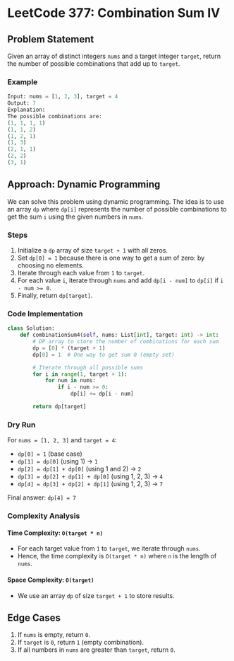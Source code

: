 # LeetCode 377: Combination Sum IV

## Problem Statement

Given an array of distinct integers `nums` and a target integer `target`, return the number of possible combinations that add up to `target`.

### Example

```python
Input: nums = [1, 2, 3], target = 4
Output: 7
Explanation:
The possible combinations are:
(1, 1, 1, 1)
(1, 1, 2)
(1, 2, 1)
(1, 3)
(2, 1, 1)
(2, 2)
(3, 1)
```

## Approach: Dynamic Programming

We can solve this problem using dynamic programming. The idea is to use an array `dp` where `dp[i]` represents the number of possible combinations to get the sum `i` using the given numbers in `nums`.

### Steps

1. Initialize a `dp` array of size `target + 1` with all zeros.
2. Set `dp[0] = 1` because there is one way to get a sum of zero: by choosing no elements.
3. Iterate through each value from `1` to `target`.
4. For each value `i`, iterate through `nums` and add `dp[i - num]` to `dp[i]` if `i - num >= 0`.
5. Finally, return `dp[target]`.

### Code Implementation

```python
class Solution:
    def combinationSum4(self, nums: List[int], target: int) -> int:
        # DP array to store the number of combinations for each sum
        dp = [0] * (target + 1)
        dp[0] = 1  # One way to get sum 0 (empty set)

        # Iterate through all possible sums
        for i in range(1, target + 1):
            for num in nums:
                if i - num >= 0:
                    dp[i] += dp[i - num]

        return dp[target]
```

### Dry Run

For `nums = [1, 2, 3]` and `target = 4`:

- `dp[0] = 1` (base case)
- `dp[1] = dp[0]` (using 1) → `1`
- `dp[2] = dp[1] + dp[0]` (using 1 and 2) → `2`
- `dp[3] = dp[2] + dp[1] + dp[0]` (using 1, 2, 3) → `4`
- `dp[4] = dp[3] + dp[2] + dp[1]` (using 1, 2, 3) → `7`

Final answer: `dp[4] = 7`

### Complexity Analysis

#### Time Complexity: `O(target * n)`

- For each target value from `1` to `target`, we iterate through `nums`.
- Hence, the time complexity is `O(target * n)` where `n` is the length of `nums`.

#### Space Complexity: `O(target)`

- We use an array `dp` of size `target + 1` to store results.

## Edge Cases

1. If `nums` is empty, return `0`.
2. If `target` is `0`, return `1` (empty combination).
3. If all numbers in `nums` are greater than `target`, return `0`.